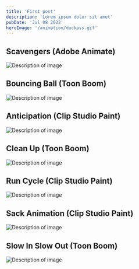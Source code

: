 ```yaml
---
title: 'First post'
description: 'Lorem ipsum dolor sit amet'
pubDate: 'Jul 08 2022'
heroImage: '/animation/duckass.gif'
---
```


## Scavengers (Adobe Animate)
<div class="image-container">
  <img src="/animation/so-much-scavs.gif" alt="Description of image" />
</div>

## Bouncing Ball (Toon Boom)
<div class="image-container">
  <img src="/animation/ball.gif" alt="Description of image" />
</div>

## Anticipation (Clip Studio Paint)
<div class="image-container">
  <img src="/animation/disney hopefully.gif" alt="Description of image" />
</div>

## Clean Up (Toon Boom)
<div class="image-container">
  <img src="/animation/duckass.gif" alt="Description of image" />
</div>

## Run Cycle (Clip Studio Paint)
<div class="image-container">
  <img src="/animation/RUNNINGMAN.gif" alt="Description of image" />
</div>

## Sack Animation (Clip Studio Paint)
<div class="image-container">
  <img src="/animation/SACK.gif" alt="Description of image" />
</div>

## Slow In Slow Out (Toon Boom)
<div class="image-container">
  <img src="/animation/slowinslowout.gif" alt="Description of image" />
</div>

